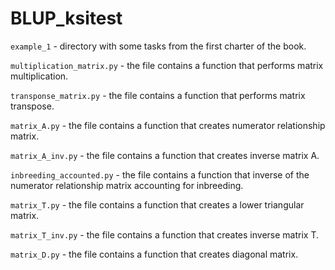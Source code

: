 # BLUP_ksitest

`example_1` - directory with some tasks from the first charter of the book.

`multiplication_matrix.py` - the file contains a function that performs matrix multiplication.

`transponse_matrix.py` - the file contains a function that performs matrix transpose.

`matrix_A.py` - the file contains a function that creates numerator relationship matrix.

`matrix_A_inv.py` - the file contains a function that creates inverse matrix A.

`inbreeding_accounted.py` - the file contains a function that inverse of the numerator relationship matrix accounting for inbreeding.

`matrix_T.py` - the file contains a function that creates a lower triangular matrix.

`matrix_T_inv.py` - the file contains a function that creates inverse matrix T.

`matrix_D.py` - the file contains a function that creates diagonal matrix.


